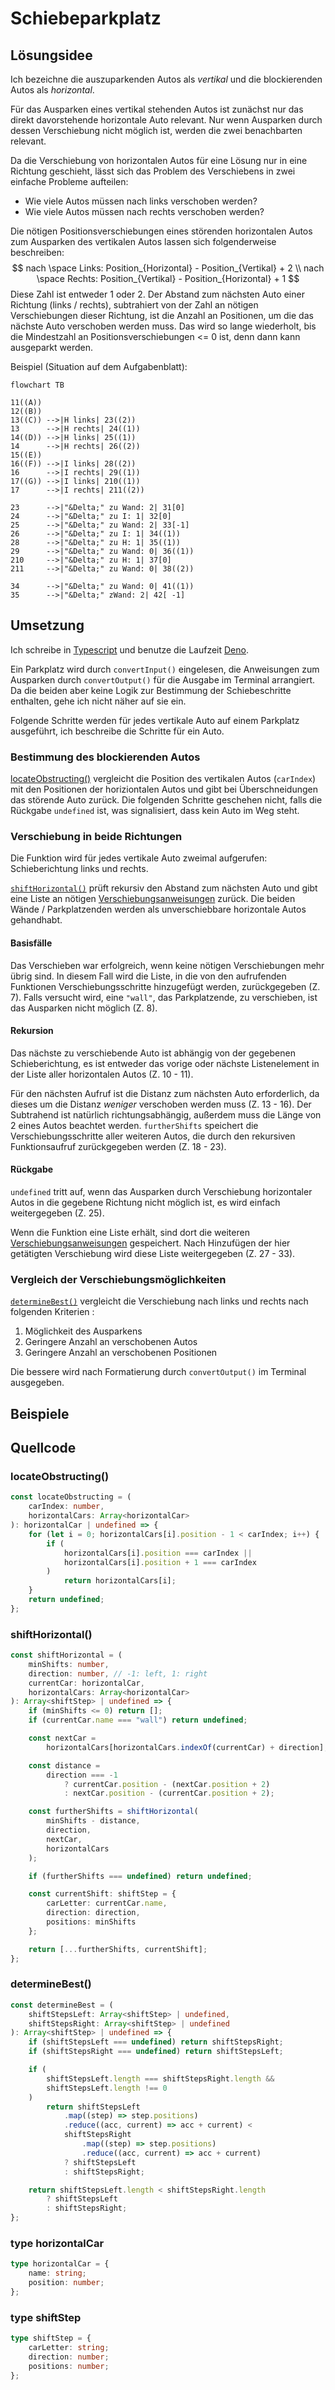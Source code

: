 # Schiebeparkplatz

## Lösungsidee

Ich bezeichne die auszuparkenden Autos als *vertikal* und die blockierenden Autos als *horizontal*.

Für das Ausparken eines vertikal stehenden Autos ist zunächst nur das direkt davorstehende horizontale Auto relevant. Nur wenn Ausparken durch dessen Verschiebung nicht möglich ist, werden die zwei benachbarten relevant.

Da die Verschiebung von horizontalen Autos für eine Lösung nur in eine Richtung geschieht, lässt sich das Problem des Verschiebens in zwei einfache Probleme aufteilen:

- Wie viele Autos müssen nach links verschoben werden?
- Wie viele Autos müssen nach rechts verschoben werden?

Die nötigen Positionsverschiebungen eines störenden horizontalen Autos zum Ausparken des vertikalen Autos lassen sich folgenderweise beschreiben:
$$
nach \space Links: Position_{Horizontal} - Position_{Vertikal} + 2 \\ 
nach \space Rechts: Position_{Vertikal} - Position_{Horizontal} + 1
$$
Diese Zahl ist entweder 1 oder 2. Der Abstand zum nächsten Auto einer Richtung (links / rechts), subtrahiert von der Zahl an nötigen Verschiebungen dieser Richtung, ist die Anzahl an Positionen, um die das nächste Auto verschoben werden muss. Das wird so lange wiederholt, bis die Mindestzahl an Positionsverschiebungen <= 0 ist, denn dann kann ausgeparkt werden.

Beispiel (Situation auf dem Aufgabenblatt):

```mermaid
flowchart TB

11((A))
12((B))
13((C)) -->|H links| 23((2))
13 		-->|H rechts| 24((1))	
14((D)) -->|H links| 25((1))
14 		-->|H rechts| 26((2))
15((E))
16((F)) -->|I links| 28((2))
16		-->|I rechts| 29((1))	
17((G)) -->|I links| 210((1))
17		-->|I rechts| 211((2))	

23 		-->|"&Delta;" zu Wand: 2| 31[0]
24 		-->|"&Delta;" zu I: 1| 32[0]
25		-->|"&Delta;" zu Wand: 2| 33[-1]
26		-->|"&Delta;" zu I: 1| 34((1))
28		-->|"&Delta;" zu H: 1| 35((1))
29		-->|"&Delta;" zu Wand: 0| 36((1))
210		-->|"&Delta;" zu H: 1| 37[0]
211		-->|"&Delta;" zu Wand: 0| 38((2))

34 		-->|"&Delta;" zu Wand: 0| 41((1))
35		-->|"&Delta;" zWand: 2| 42[ -1]
```

## Umsetzung

Ich schreibe in [Typescript](https://www.typescriptlang.org/) und benutze die Laufzeit [Deno](https://deno.land/).

Ein Parkplatz wird durch `convertInput()` eingelesen, die Anweisungen zum Ausparken durch `convertOutput()` für die Ausgabe im Terminal arrangiert. Da die beiden aber keine Logik zur Bestimmung der Schiebeschritte enthalten, gehe ich nicht näher auf sie ein.

Folgende Schritte werden für jedes vertikale Auto auf einem Parkplatz ausgeführt, ich beschreibe die Schritte für ein Auto.

### Bestimmung des blockierenden Autos

[locateObstructing()](###locateObstructing()) vergleicht die Position des vertikalen Autos (`carIndex`) mit den Positionen der horiziontalen Autos und gibt bei Überschneidungen das störende Auto zurück. Die folgenden Schritte geschehen nicht, falls die Rückgabe `undefined` ist, was signalisiert, dass kein Auto im Weg steht.

### Verschiebung in beide Richtungen

Die Funktion wird für jedes vertikale Auto zweimal aufgerufen: Schieberichtung links und rechts.

[`shiftHorizontal()`](###shiftHorizontal()) prüft rekursiv den Abstand zum nächsten Auto und gibt eine Liste an nötigen [Verschiebungsanweisungen](###type%20shiftStep) zurück. Die beiden Wände / Parkplatzenden werden als unverschiebbare horizontale Autos gehandhabt.

#### Basisfälle

Das Verschieben war erfolgreich, wenn keine nötigen Verschiebungen mehr übrig sind. In diesem Fall wird die Liste, in die von den aufrufenden Funktionen Verschiebungsschritte hinzugefügt werden, zurückgegeben (Z. 7). Falls versucht wird, eine `"wall"`, das Parkplatzende, zu verschieben, ist das Ausparken nicht möglich (Z. 8).

#### Rekursion 

Das nächste zu verschiebende Auto ist abhängig von der gegebenen Schieberichtung, es ist entweder das vorige oder nächste Listenelement in der Liste aller horizontalen Autos (Z. 10 - 11).

Für den nächsten Aufruf ist die Distanz zum nächsten Auto erforderlich, da dieses um die Distanz *weniger* verschoben werden muss (Z. 13 - 16). Der Subtrahend ist natürlich richtungsabhängig, außerdem muss die Länge von 2 eines Autos beachtet werden. `furtherShifts` speichert die Verschiebungsschritte aller weiteren Autos, die durch den rekursiven Funktionsaufruf zurückgegeben werden (Z. 18 - 23).

#### Rückgabe

`undefined` tritt auf, wenn das Ausparken durch Verschiebung horizontaler Autos in die gegebene Richtung nicht möglich ist, es wird einfach weitergegeben (Z. 25).

Wenn die Funktion eine Liste erhält, sind dort die weiteren [Verschiebungsanweisungen](###type%20shiftStep) gespeichert. Nach Hinzufügen der hier getätigten Verschiebung wird diese Liste weitergegeben (Z. 27 - 33).

### Vergleich der Verschiebungsmöglichkeiten

[`determineBest()`](###determineBest()) vergleicht die Verschiebung nach links und rechts nach folgenden Kriterien :

1. Möglichkeit des Ausparkens
2. Geringere Anzahl an verschobenen Autos
3. Geringere Anzahl an verschobenen Positionen

Die bessere wird nach Formatierung durch `convertOutput()` im Terminal ausgegeben.

## Beispiele

## Quellcode

### locateObstructing()

```typescript
const locateObstructing = (
	carIndex: number,
	horizontalCars: Array<horizontalCar>
): horizontalCar | undefined => {
	for (let i = 0; horizontalCars[i].position - 1 < carIndex; i++) {
		if (
			horizontalCars[i].position === carIndex ||
			horizontalCars[i].position + 1 === carIndex
		)
			return horizontalCars[i];
	}
	return undefined;
};
```

### shiftHorizontal()

```typescript
const shiftHorizontal = (
	minShifts: number,
	direction: number, // -1: left, 1: right
	currentCar: horizontalCar,
	horizontalCars: Array<horizontalCar>
): Array<shiftStep> | undefined => {
	if (minShifts <= 0) return [];
	if (currentCar.name === "wall") return undefined;

	const nextCar =
		horizontalCars[horizontalCars.indexOf(currentCar) + direction];

	const distance =
		direction === -1
			? currentCar.position - (nextCar.position + 2)
			: nextCar.position - (currentCar.position + 2);

	const furtherShifts = shiftHorizontal(
		minShifts - distance,
		direction,
		nextCar,
		horizontalCars
	);

	if (furtherShifts === undefined) return undefined;

	const currentShift: shiftStep = {
		carLetter: currentCar.name,
		direction: direction,
		positions: minShifts
	};

	return [...furtherShifts, currentShift];
};
```

### determineBest()

```typescript
const determineBest = (
	shiftStepsLeft: Array<shiftStep> | undefined,
	shiftStepsRight: Array<shiftStep> | undefined
): Array<shiftStep> | undefined => {
	if (shiftStepsLeft === undefined) return shiftStepsRight;
	if (shiftStepsRight === undefined) return shiftStepsLeft;

	if (
		shiftStepsLeft.length === shiftStepsRight.length &&
		shiftStepsLeft.length !== 0
	)
		return shiftStepsLeft
			.map((step) => step.positions)
			.reduce((acc, current) => acc + current) <
			shiftStepsRight
				.map((step) => step.positions)
				.reduce((acc, current) => acc + current)
			? shiftStepsLeft
			: shiftStepsRight;

	return shiftStepsLeft.length < shiftStepsRight.length
		? shiftStepsLeft
		: shiftStepsRight;
};
```

### type horizontalCar

```typescript
type horizontalCar = {
	name: string;
	position: number;
};
```

### type shiftStep

```typescript
type shiftStep = {
	carLetter: string;
	direction: number;
	positions: number;
};
```

